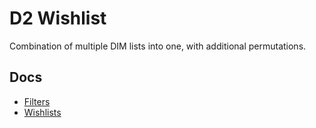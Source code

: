 # D2 Wishlist

Combination of multiple DIM lists into one, with additional permutations.

## Docs

- [Filters](/lib/dim/FILTERS.md)
- [Wishlists](/lib/littlelight/README.md)
